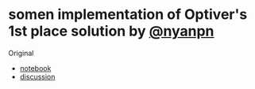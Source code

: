 somen implementation of Optiver's 1st place solution by [@nyanpn](https://www.kaggle.com/nyanpn)
===

Original
 - [notebook](https://www.kaggle.com/nyanpn/1st-place-public-2nd-place-solution/notebook#NN-Training)
 - [discussion](https://www.kaggle.com/c/optiver-realized-volatility-prediction/discussion/274970)
